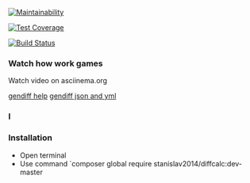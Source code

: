 [![Maintainability](https://api.codeclimate.com/v1/badges/136a02106f6c55f29cfd/maintainability)](https://codeclimate.com/github/Stanislav2014/project-lvl2-s397/maintainability)

[![Test Coverage](https://api.codeclimate.com/v1/badges/136a02106f6c55f29cfd/test_coverage)](https://codeclimate.com/github/Stanislav2014/project-lvl2-s397/test_coverage)

[![Build Status](https://travis-ci.org/Stanislav2014/project-lvl2-s397.svg?branch=master)](https://travis-ci.org/Stanislav2014/project-lvl2-s397)

### Watch how work games 

Watch video on asciinema.org

[gendiff help](https://asciinema.org/connect/9e0094bb-f70a-4d6b-9b1d-b7c4d776ef3e)
[gendiff json and yml](https://asciinema.org/a/TAPZ5J4ChPxoEXnIQIjGyfkFE)


### I

### Installation

* Open terminal
* Use command `composer global require stanislav2014/diffcalc:dev-master
